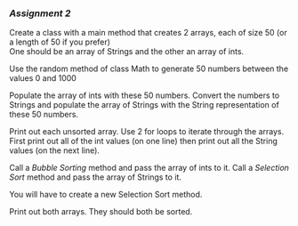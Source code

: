 ### _Assignment 2_

Create a class with a main method that creates 2 arrays, each of size 50 (or a length of 50 if you prefer)   
One should be an array of Strings and the other an array of ints.  

Use the random method of class Math to generate 50 numbers between the values 0 and 1000  

Populate the array of ints with these 50 numbers. Convert the numbers to Strings and populate the array of Strings with the String representation of these 50 numbers.

Print out each unsorted array. Use 2 for loops to iterate through the arrays. First print out all of the int values (on one line) then print out all the String values (on the next line).  

Call a *Bubble Sorting* method and pass the array of ints to it. Call a *Selection Sort* method and pass the array of Strings to it.  

You will have to create a new Selection Sort method.  

Print out both arrays. They should both be sorted.  
